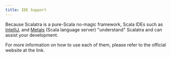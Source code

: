 ```yaml
---
title: IDE Support
---
```


Because Scalatra is a pure-Scala no-magic framework, Scala IDEs such as
[IntelliJ](https://confluence.jetbrains.net/display/SCA/Scala+Plugin+for+IntelliJ+IDEA),
and [Metals](https://scalameta.org/metals/) (Scala language server)
"understand" Scalatra and can assist your development.

For more information on how to use each of them, please refer to the official website at the link.
